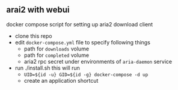 ## arai2 with webui

docker compose script for setting up aria2 download client

- clone this repo
- edit `docker-compose.yml` file to specify following things
    - path for `downloads` volume
    - path for `completed` volume
    - aria2 rpc secret under environments of `aria-daemon` service
- run ./install.sh this will run
    - `UID=${id -u} GID=${id -g} docker-compose -d up`
    - create an application shortcut


